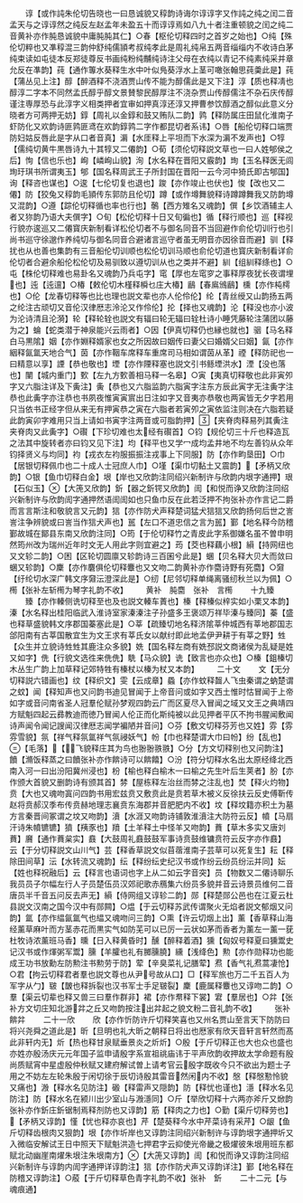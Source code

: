 <!-- { "loadSidebar": true } -->
　　谆【或作訰朱伦切告晓也一曰恳诚貌又稕韵诗诲尔谆谆字又作訰之纯之闰二音孟天与之谆谆然之纯反左赵孟年未盈五十而谆谆焉如八九十者注重顿貌之闰之纯二音黄补亦作肫恳诚貌中庸肫肫其仁】○春【枢伦切释四时之首岁之始也】○纯【殊伦切粹也又凖稕混三韵仲舒纯儒頴考叔纯孝此是周礼纯帛五两音缁缁内不收诗白茅纯束读如屯徒本反郑徒尊反书画纯粉纯黼纯诗注父母在衣纯以青记不纯素纯采并章允反在凖韵】莼【通作篿水葵释生水中叶似鳬葵浮水上茎可噉张翰思莼羮此是】莼【蒲丛见上注】醇【醉酒释不浇酒贾山传不能为醇儒此是又下注】淳【质也释凊也醇淳二字本不同然孟氏醇乎醇文景賛黎民醇厚注不浇杂贾山传醇儒注不杂石庆传醇谨注専厚恐与此淳字义相类押者宜审如押真淳还淳又押曹参饮醇酒之醇似此意义分晓者方可两押无妨】錞【周礼以金錞和鼓又贿队二韵】鹑【释防属庄田鼠化淮南子虾防化又欢韵诗匪鹑匪鸢在欢韵錞鹑二字作都昆切者系讳】○唇【船伦切释口端贾防妇姑反唇此是字从口者音真】漘【水厓释上平坦而下水深为漘不发声也】○犉【儒纯切黄牛黒唇诗九十其犉又二僊韵】○荀【须伦切释説文草也一曰人姓郇侯之后】恂【信也乐也】峋【嶙峋山貌】洵【水名释在晋阳又霰韵】珣【玉名释医无闾珣玗琪书所谓夷玉】郇【国名释周武王子所封国在晋阳一云今河中猗氏即古郇国】询【释咨也谋也】○逡【七伦切复也退也】踆【亦作竣止也伏也】悛【改也又二僊】防【狡兔又稕韵毛頴传东郭防且伦切】蹲【或作墫舞貌释诗蹲蹲舞我又防韵墫又混韵】○遵【踪伦切释循也率也行也】鷷【西方雉名又魂韵】僎【乡饮酒辅主人者又狝韵乃语大夫僎字】○旬【松伦切释十日又旬徧也】循【释行顺也】巡【释视行貌亦逡巡又二僊寳庆新制看详松伦切者不与御名同音不当回避作俞伦切训行也引尚书巡守徐邈作养纯切与御名同音合避诸言巡守者虽无明音亦因徐音而避】驯【释扰也从也善也集韵有三音船伦切训顺也松伦切训马顺也俞伦切道也寳庆新制看详俞伦切者合避余船伦松伦切及易驯致以遵切训从也之类并不避】紃【组紃释绦也】○屯【株伦切释难也易卦名又魂韵乃兵屯字】窀【厚也左窀穸之事释厚夜犹长夜谓埋也】迍【迍邅】○椿【敕伦切木槿释橓乜庄大椿】鶞【春鳸鳻鶞】櫄【亦作杶樗也】○伦【龙春切释等也比也理也説文辈也亦人伦伶伦】纶【青丝绶又山韵扬五两之纶注古顽切又音伦汉律厯志泠沦又作伶伦】抡【择也又魂韵】沦【释没也亦小波为沦诗清且沦漪】轮【释轮辁也説文有辐曰轮无辐曰辁杜诗小睡凭藤轮注蒲团以藤为之】蜦【蛇类潜于神泉能兴云雨者】○因【伊真切释仍也縁也就也】骃【马名释白马黒隂】姻【亦作婣释婿家也女之所因故曰姻传曰妻父曰婚婿父曰姻】氤【亦作絪释氤氲天地合气】茵【亦作鞇车席释车重席司马相如谓茵从革】禋【释防祀也一曰精意以享】諲【恭也敬也】堙【亦作陻释塞也説文引书鲧堙洪水】湮【没也落也】闉【城内重门】歅【左九方歅善相马释一名皋】○寅【夷真切释敬也此非寅夘字又六脂注详及下夤注】夤【恭也又六脂监韵六脂寅字注东方辰此寅字无注夤字注恭也此夤字亦注恭也书夙夜惟寅寅賔出日注如字又音夷亦恭敬也两寅皆无夕字若用只当依书正经字但从来无有押寅恭之寅在六脂者若寅夘之寅依监注则决在六脂若疑此韵寅卯字难用只当上请如书寅字注两音或可脂韵押】【夹脊肉释易列其夤注夹脊肉又此夤字】○礥【下珍切难也太经有礥首】○钧【规伦切三十斤也释造瓦之法其中旋转者亦曰钧又见下注】均【释平也又学冖成均孟井地不均左善钧从众年钧择贤义与均同】袀【戎衣左袀服振振注戎事上下同服】防【亦作畇垦田】○巾【居银切释佩巾也二十成人士冠庶人巾】○墐【渠巾切黏土又震韵】【矛柄又欣韵】○银【鱼巾切释白金】垠【岸也又欣韵注同绍兴新制许与欣韵内垠字通押】珢【石似玉】【大箎又欣韵】釿【器之釿锷又欣韵】訚【和悦而诤又欣韵注同绍兴新制许与欣韵訚字通押然语訚訚如也只鱼巾反在此若泛押不拘张补亦作言记二爵而言言斯注和敬貌言又元韵】狺【亦作防犬声释楚词猛犬狺狺又欣韵扬何后世之訔訔注争辨貌或曰訔当作狺犬声也】嚚【左口不道忠信之言为嚚】鄞【地名释今防稽鄞故城在鄮县东南又欣韵注同】○筠【于伦切释竹之青皮此字系御嫌名虽不曽申明然筠州改为瑞州近年时文无人用此字则宜避之】荺【茭也释藕小根】縜【持网纽也又文轸二韵】○困【区轮切圆廪又轸韵诗三百囷兮此是】蜠【贝名释大贝大而敛曰蜠又轸韵】○麇【亦作麏俱伦切释麞也又文吻二韵黄补亦作麕诗野有死麕】○奫【纡纶切水深广韩文序奫沄澄深此是】○纫【尼邻切释单绳离骚纫秋兰以为佩】○橁【张补左斩橁为琴字礼韵不收】
　　黄补　肫麕　张补　言橁
　　十九臻
　　臻【亦作轃侧诜切释至也及也説文轃车蔶也】榛【释榛似梓实如小栗又本韵】溱【水名释出桂阳临武入淮诗室家溱溱注子孙盛多王褒颂万祥毕溱与臻同】蓁【盛也释草盛貌韩文序郡国蓁塞此是】○莘【疏臻切地名释济隂莘仲城西有莘地郡国志郃阳南有古莘国散宜生为文王求有莘氏女以献纣即此地孟伊尹耕于有莘之野】甡【众生并立貌诗甡甡其鹿注众多貌】姺【国名释左商有姺邳説文商诸侯为乱疑是姓又如字】侁【行貌文选徃来侁侁】駪【马众貌】诜【致言也亦众也】○榛【鉏榛切木丛生广韵上加草释记郊特牲有榛杖以榛为杖又本韵】
　　二十文
　　文【无分切释説六错画也】纹【释织文】雯【云成章】蟁【亦作蚊释齧人飞虫秦谓之蚋楚谓之蚊】闻【释知声也又问韵书迪见冒闻于上帝音问或如字又西土惟时怙冒闻于上帝如字或音问南省圣人冠羣伦赋孙梦观四韵云广而区夏尽入冒闻之域又文王之典靖四方赋魁四起云彞教迪而徳乃冒闻人伦正而化斯纯被以此见押者平仄不拘书腥闻敷闻诗声闻令闻记謏闻汉律厯志闻学褊陋并音问】○芬【敷文切释芬芳也又姓】雰【雰雰雪貌】氛【祥气释氛氲祥气氛祲妖气】帉【巾也释楚谓大巾曰帉】纷【乱也】【毛落】【飞貌释庄其为鸟也翂翂翐翐】○分【方文切释别也又问韵注】饙【滫饭释蒸之曰饙张补亦作餴诗可以餴饎】○汾【符分切释水名出太原经绛北西南入河一曰出汾阳冀州浸也】枌【榆也释白榆木一曰榆之先生叶后生荚者】朌【亦作颁大首貌又删韵诗有颁其首】棼【屋栋释左治丝而棼之注乱也】焚【释火灼物】贲【大也又魂吻寘问四韵书用宏兹贲又敷贲此是贲若草木被义反徐扶云反史傅靳传赵将贲郝汉季布传贲赫地理志襄贲东海郡并音肥肥内不收】坟【释坟籍亦积土为墓方言秦晋间冢谓之坟又吻韵】濆【水涯又吻韵诗铺敦淮濆注大防符云反】幩【马扇汗诗朱幩镳镳】獖【羠豕也】羵【土羊释土中怪羊又吻韵】蕡【草木多实又唐刘蕡】黂【通作蕡枲实】鼖【大鼓周礼鼖鼓鼓军事诗贲鼓维镛贲符云反字亦作鼖】　云【于分切释説文山川气】芸【释香草説文似苜蓿淮南子芸草可以死复生】耘【释除田间草】沄【水转流又魂韵】纭【释纷纭史纪汉书或作纷云纷员纷沄并同】妘【姓也释祝融后】云【释言也语词也字上从二如云字音突】员【物数又二僊诗聊乐我员员子尔幅左行人子员楚伍员汉郊祀歌赤鴈集六纷员多貌并音云诗景员维何二音唐员半千音五问反去声无】縜【侍网组又谆轸二韵】郧【释楚郧公邑也在江夏云杜县説文汉南之国今汉中有郧闗】○煴【于云切释苏武传谓聚火无焰者説文郁烟又问韵】氲【亦作緼氤氲气也緼又魂吻问三韵】○熏【许云切烟上出】薰【香草释山海经薰草麻叶而方茎赤花而黒实气如防芜可以已厉一云状如茅而香者为薰左一薰一莸杜牧诗浓薰班马香】曛【日入释黄昏时】醺【醉释着酒】獯【匈奴号释夏曰獯鬻史记汉书或作煇粥军鬻】臐【羊臛也礼有膷臐膮】纁【浅绛色】勲【亦作勋释功也能成王功书放勳左防勲注书勲劳于防】荤【辛臭菜礼记膳荤】焄【香气礼焄蒿凄怆】○君【拘云切释君者羣也説文尊也从尹号故从口】□【释军旅也万二千五百人为军字从勹】皲【皵也释拆裂也汉书军士手足皲裂】麇【鹿属释麞也又谆吻二韵】○羣【渠云切辈也释又兽三曰羣作群非】裙【亦作帬释下裳】宭【羣居也】○弅【张补方文切庄知北游弅之丘又吻韵按注出弅起之貌文粉二音礼韵不收】
　　张补　餴弅
　　二十一欣
　　欣【亦作忻防许斤切释笑喜也又州名贾山至言天下防防曰将兴尧舜之道此是】昕【旦明也礼大昕之朝释日将出也厯家有欣天音轩言轩然而髙此非轩内无】炘【热也释甘泉赋垂景炎之炘炘】○殷【于斤切释正也大也众也盛也亦姓亦殷汤庆元元年国子监申请殷字系宣祖祧庙讳于平声欣韵收押故太学命题有殷尚质赋宵中星虚殷仲秋赋又建府解试曽上请考官云殷字既收今只不欲出为题士子用之不妨左左轮朱殷于闲切徐于辰切诗殷其雷音然闲内不收】慇【释慇懃怜貌又痛也】溵【释水名见防注】磤【释雷声又隠韵】防【释忧也谨也】濦【释水名见防注】防【释水名在颍川出少室山与溵濦同】○斤【举欣切释十六两亦斧斤又焮韵张补亦作釿庄釿锯制焉释剂防也又谆韵】筋【释肉之力也】○勤【渠斤切释劳也】【矛柄又谆韵】慬【忧也释亦哀也】芹【楚葵释今水中芹菜诗有采芹】○龈【鱼斤切释齿根肉又狠韵】垠【亦作圻岸也又谆韵注同绍兴新制许与谆韵垠字通押圻又入微临安解试王日中照天下赋魁洪造七押君字云抑使光帝畿之极燿彼朱垠用班东都赋北动幽崖南燿朱垠注朱垠南方】【大箎又谆韵】訚【和悦而诤又谆韵注同绍兴新制许与谆韵内訚字通押详谆韵注】狺【亦作防犬声又谆韵详注】鄞【地名释在防稽又谆韵注】○蒑【于斤切释草色青字礼韵不收】张补　釿
　　二十二元【与魂痕通】
